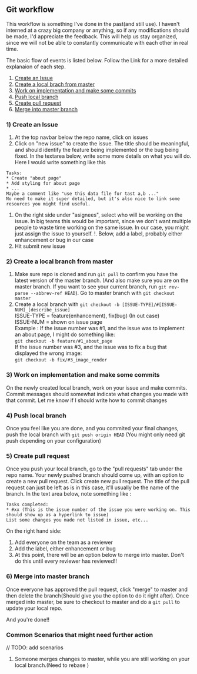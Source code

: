 ## Git workflow 
This workflow is something I've done in the past(and still use).
I haven't interned at a crazy big company or anything, so if any 
modifications should be made, I'd appreciate the feedback. This will help us stay organized, since we will not be able to constantly communicate with each other in real time. 

The basic flow of events is listed below.
Follow the Link for a more detailed explanaion of each step.
1. [Create an Issue](https://github.com/CMSC434/Kiosk#1-create-an-issue)
1. [Create a local brach from master](https://github.com/CMSC434/Kiosk#2-create-a-local-branch-from-master)
1. [Work on implementation and make some commits](https://github.com/CMSC434/Kiosk#3-work-on-implementation-and-make-some-commits)
1. [Push local branch](https://github.com/CMSC434/Kiosk#4-push-local-branch)
1. [Create pull request](https://github.com/CMSC434/Kiosk#5-create-pull-request)
1. [Merge into master branch](https://github.com/CMSC434/Kiosk#6-merge-into-master-branch)

### 1) Create an Issue
1. At the top navbar below the repo name, click on issues
1. Click on "new issue" to create the issue. The title should be meaningful, and should identify the feature being implemented or the bug being fixed. In the textarea below, write some more details on what you will do. Here I would write something like this 
```
Tasks: 
* Create "about page" 
* Add styling for about page
* ...
Maybe a comment like "use this data file for tast a,b ..."
No need to make it super detailed, but it's also nice to link some resources you might find useful.
```
1. On the right side under "asignees", select who will be working on the issue. In big teams this would be important, since we don't want multiple people to waste time working on the same issue. In our case, you might just assign the issue to yourself. 
!. Below, add a label, probably either enhancement or bug in our case
1. Hit submit new issue

### 2) Create a local branch from master
1. Make sure repo is cloned and run `git pull` to confirm you have the latest version of the master branch. (And also make sure you are on the master branch. If you want to see your current branch, run `git rev-parse --abbrev-ref HEAD`). Go to master branch with `git checkout master`
1. Create a local branch with `git checkout -b [ISSUE-TYPE]/#[ISSUE-NUM]_[describe_issue]`\
ISSUE-TYPE = feature(enhancement), fix(bug) (In out case)\
ISSUE-NUM = shown on issue page\
Example : 
If the issue number was #1, and the issue was to implement an about page, I might do something like:\
  `git checkout -b feature/#1_about_page`\
If the issue number was #3, and the issue was to fix a bug that displayed the wrong image:\
  `git checkout -b fix/#3_image_render`

### 3) Work on implementation and make some commits
On the newly created local branch, work on your issue and make commits. 
Commit messages should somewhat indicate what changes you made with that commit. 
Let me know if I should write how to commit changes

### 4) Push local branch
Once you feel like you are done, and you commited your final changes, push the local branch with
`git push origin HEAD` (You might only need git push depending on your configuration)

### 5) Create pull request
Once you push your local branch, go to the "pull requests" tab under the repo name. Your newly pushed branch should come up, with an option to create a new pull request. Click create new pull request. The title of the pull request can just be left as is in this case, it'll usually be the name of the branch. 
In the text area below, note something like :
```
Tasks completed:
* #xx (This is the issue number of the issue you were working on. This should show up as a hyperlink to issue) 
List some changes you made not listed in issue, etc...
```
On the right hand side: 
1. Add everyone on the team as a reviewer
1. Add the label, either enhancement or bug
1. At this point, there will be an option below to merge into master. Don't do this until every reviewer has reviewed!!


### 6) Merge into master branch
Once everyone has approved the pull request, click "merge" to master and then delete the branch(Should give you the option to do it right after).
Once merged into master, be sure to checkout to master and do a `git pull` to update your local repo. 

And you're done!!

### Common Scenarios that might need further action
// TODO: add scenarios
1. Someone merges changes to master, while you are still working on your local branch.(Need to rebase )

